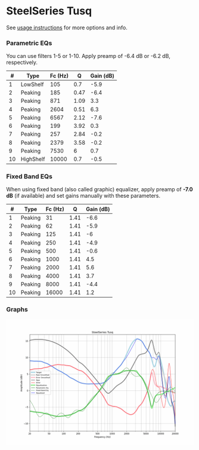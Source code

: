 # SteelSeries Tusq
See [usage instructions](https://github.com/jaakkopasanen/AutoEq#usage) for more options and info.

### Parametric EQs
You can use filters 1-5 or 1-10. Apply preamp of -6.4 dB or -6.2 dB, respectively.

|   # | Type      |   Fc (Hz) |    Q |   Gain (dB) |
|-----|-----------|-----------|------|-------------|
|   1 | LowShelf  |       105 | 0.7  |        -5.9 |
|   2 | Peaking   |       185 | 0.47 |        -6.4 |
|   3 | Peaking   |       871 | 1.09 |         3.3 |
|   4 | Peaking   |      2604 | 0.51 |         6.3 |
|   5 | Peaking   |      6567 | 2.12 |        -7.6 |
|   6 | Peaking   |       199 | 3.92 |         0.3 |
|   7 | Peaking   |       257 | 2.84 |        -0.2 |
|   8 | Peaking   |      2379 | 3.58 |        -0.2 |
|   9 | Peaking   |      7530 | 6    |         0.7 |
|  10 | HighShelf |     10000 | 0.7  |        -0.5 |

### Fixed Band EQs
When using fixed band (also called graphic) equalizer, apply preamp of **-7.0 dB** (if available) and set gains manually with these parameters.

|   # | Type    |   Fc (Hz) |    Q |   Gain (dB) |
|-----|---------|-----------|------|-------------|
|   1 | Peaking |        31 | 1.41 |        -6.6 |
|   2 | Peaking |        62 | 1.41 |        -5.9 |
|   3 | Peaking |       125 | 1.41 |        -6   |
|   4 | Peaking |       250 | 1.41 |        -4.9 |
|   5 | Peaking |       500 | 1.41 |        -0.6 |
|   6 | Peaking |      1000 | 1.41 |         4.5 |
|   7 | Peaking |      2000 | 1.41 |         5.6 |
|   8 | Peaking |      4000 | 1.41 |         3.7 |
|   9 | Peaking |      8000 | 1.41 |        -4.4 |
|  10 | Peaking |     16000 | 1.41 |         1.2 |

### Graphs
![](./SteelSeries%20Tusq.png)
